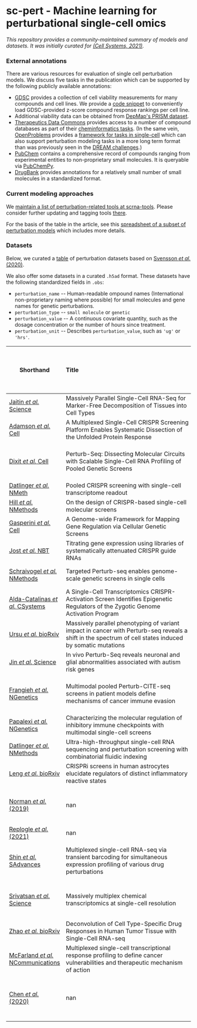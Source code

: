 # sc-pert - Machine learning for perturbational single-cell omics

*This repository provides a community-maintained summary of models and datasets. It was initially curated for [(Cell Systems, 2021)](https://doi.org/10.1016/j.cels.2021.05.016).*

### External annotations

There are various resources for evaluation of single cell perturbation models. We discuss five tasks in the publication which can be supported by the following publicly available annotations:

- [GDSC](https://www.cancerrxgene.org/downloads/bulk_download) provides a collection of cell viability measurements for many compounds and cell lines. We provide a [code snippet](https://github.com/theislab/sc-pert/blob/main/resources.py#L4) to conveniently load GDSC-provided z-score compound response rankings per cell line.
- Additional viability data can be obtained from [DepMap's PRISM dataset](https://depmap.org/portal/download/).
- [Therapeutics Data Commons](https://github.com/mims-harvard/TDC) provides access to a number of compound databases as part of their [cheminformatics tasks](https://tdcommons.ai/benchmark/overview/). (In the same vein, [OpenProblems](https://openproblems.bio/) provides a [framework for tasks in single-cell](https://github.com/openproblems-bio/openproblems/tree/main/openproblems/tasks) which can also support perturbation modeling tasks in a more long term format than was previously seen in the [DREAM challenges](https://dreamchallenges.org/dream-7-nci-dream-drug-sensitivity-and-drug-synergy-challenge/).)
- [PubChem](https://pubchem.ncbi.nlm.nih.gov/) contains a comprehensive record of compounds ranging from experimental entities to non-proprietary small molecules. It is queryable via [PubChemPy](https://github.com/mcs07/PubChemPy).
- [DrugBank](https://go.drugbank.com/releases/latest) provides annotations for a relatively small number of small molecules in a standardized format.

### Current modeling approaches

We [maintain a list of perturbation-related tools at scrna-tools](https://www.scrna-tools.org/tools?sort=name&cats=Perturbations). Please consider further updating and tagging tools [there](https://github.com/scRNA-tools/scRNA-tools).

For the basis of the table in the article, see this [spreadsheet of a subset of perturbation models](https://docs.google.com/spreadsheets/d/1nqNg0DW1-Om7WtvRS20q-6b28usVRv5czOcxgj83Sgg/) which includes more details.

### Datasets

Below, we curated a [table](https://raw.githubusercontent.com/theislab/sc-pert/main/data_table.csv) of perturbation datasets based on [Svensson *et al.* (2020)](https://doi.org/10.1093/database/baaa073).

We also offer some datasets in a curated `.h5ad` format. These datasets have the following standardized fields in `.obs`:
* `perturbation_name` -- Human-readable ompound names (International non-proprietary naming where possible) for small molecules and gene names for genetic perturbations.
* `perturbation_type` -- `small molecule` or `genetic`
* `perturbation_value` -- A continuous covariate quantity, such as the dosage concentration or the number of hours since treatment.
* `perturbation_unit` -- Describes `perturbation_value`, such as `'ug'` or `'hrs'`.


| Shorthand                                                                        | Title&nbsp;&nbsp;&nbsp;&nbsp;&nbsp;&nbsp;&nbsp;&nbsp;&nbsp;&nbsp;&nbsp;&nbsp;&nbsp;&nbsp;&nbsp;&nbsp;&nbsp;&nbsp;&nbsp;&nbsp;&nbsp;&nbsp;&nbsp;&nbsp;&nbsp;&nbsp;&nbsp;&nbsp;&nbsp;&nbsp;&nbsp;&nbsp;&nbsp;&nbsp;&nbsp;&nbsp;&nbsp;&nbsp;&nbsp;&nbsp;&nbsp;&nbsp;&nbsp;&nbsp;&nbsp;&nbsp;&nbsp;&nbsp;&nbsp;&nbsp;&nbsp;&nbsp;&nbsp;&nbsp;&nbsp;&nbsp;&nbsp;&nbsp;&nbsp;&nbsp;&nbsp;&nbsp;&nbsp;&nbsp;&nbsp;&nbsp;&nbsp;&nbsp;&nbsp;&nbsp;                                                                                                                                                   | .h5ad availability                                                                                                                                                                                                                                                                                         | Treatment       | # perturbations   | # cell types   | # doses   | # timepoints   | Reported cells total   | Organism     | Tissue               | Technique             | Data location   | Panel size   | Measurement   | Cell source                                           |   Disease | Contrasts             |   Developmental stage |   Number of reported cell types or clusters | Cell clustering   | Pseudotime   | RNA Velocity   | PCA   | tSNE   |   H5AD location | Isolation            | BC --> Cell ID _OR_ BC --> Cluster ID                              |   Number individuals |
|----------------------------------------------------------------------------------|---------------------------------------------------------------------------------------------------------------------------------------------------------|------------------------------------------------------------------------------------------------------------------------------------------------------------------------------------------------------------------------------------------------------------------------------------------------------------|-----------------|-------------------|----------------|-----------|----------------|------------------------|--------------|----------------------|-----------------------|-----------------|--------------|---------------|-------------------------------------------------------|-----------|-----------------------|-----------------------|---------------------------------------------|-------------------|--------------|----------------|-------|--------|-----------------|----------------------|--------------------------------------------------------------------|----------------------|
| [Jaitin *et al.* Science](https://doi.org/10.1126/science.1247651)               | Massively Parallel Single-Cell RNA-Seq for Marker-Free Decomposition of Tissues into Cell Types                                                         |                                                                                                                                                                                                                                                                                                            | genetic targets | 8-22              | 1              | -         | 1              | 4,468                  | Mouse        | Spleen               | MARS-seq              | GSE54006        | nan          | RNA-seq       | CD11c+ enriched splenocytes                           |       nan | nan                   |                   nan |                                           9 | Yes               | No           | nan            | No    | No     |             nan | Sorting (FACS)       | nan                                                                |                  nan |
| [Adamson *et al.* Cell](https://doi.org/10.1016/j.cell.2016.11.048)              | A Multiplexed Single-Cell CRISPR Screening Platform Enables Systematic Dissection of the Unfolded Protein Response                                      |                                                                                                                                                                                                                                                                                                            | genetic targets | 9-93 (sgRNA)      | 1              | -         | 1              | 86,000                 | Human        | Culture              | Perturb-seq           | GSE90546        | nan          | RNA-seq       | K562                                                  |       nan | nan                   |                   nan |                                         nan | nan               | nan          | nan            | nan   | Yes    |             nan | nan                  | nan                                                                |                  nan |
| [Dixit *et al.* Cell](https://doi.org/10.1016/j.cell.2016.11.038)                | Perturb-Seq: Dissecting Molecular Circuits with Scalable Single-Cell RNA Profiling of Pooled Genetic Screens                                            | [\[raw h5ad\]](https://ndownloader.figshare.com/files/34011689) [\[processed h5ad\]](https://ndownloader.figshare.com/files/34014608) [\[processing nb\]](https://nbviewer.ipython.org/github/theislab/sc-pert/blob/main/datasets/Dixit_2016.ipynb)                                                        | genetic targets | 10,24             | 1              | -         | 1-2            | 200,000                | Human, Mouse | Culture              | Perturb-seq           | GSE90063        | nan          | RNA-seq       | BMDCs, K562                                           |       nan | nan                   |                   nan |                                         nan | nan               | nan          | nan            | nan   | No     |             nan | Nanodroplet dilution | nan                                                                |                  nan |
| [Datlinger *et al.* NMeth](https://doi.org/10.1038/nmeth.4177)                   | Pooled CRISPR screening with single-cell transcriptome readout                                                                                          |                                                                                                                                                                                                                                                                                                            | genetic targets | 3-29              | 1-2            | -         | 1              | 5,905                  | Human, Mouse | Culture              | CROP-seq              | GSE92872        | nan          | RNA-seq       | HEK293T, 3T3, Jurkat                                  |       nan | nan                   |                   nan |                                         nan | nan               | nan          | nan            | nan   | No     |             nan | nan                  | nan                                                                |                  nan |
| [Hill *et al.* NMethods](https://doi.org/10.1038/nmeth.4604)                     | On the design of CRISPR-based single-cell molecular screens                                                                                             |                                                                                                                                                                                                                                                                                                            | genetic targets | 32                | 1              | -         | 1              | 5,879                  | Human        | Culture              | CROP-seq              | GSE108699       | nan          | RNA-seq       | MCF10a cells                                          |       nan | nan                   |                   nan |                                         nan | nan               | nan          | nan            | nan   | nan    |             nan | nan                  | https://github.com/shendurelab/single-cell-ko-screens#result-files |                  nan |
| [Gasperini *et al.* Cell](https://doi.org/10.1016/j.cell.2018.11.029)            | A Genome-wide Framework for Mapping Gene Regulation via Cellular Genetic Screens                                                                        |                                                                                                                                                                                                                                                                                                            | genetic targets | 1119, 5779        | 1              | -         | 1              | 207,324                | Human        | Culture              | CROP-seq              | GSE120861       | nan          | RNA-seq       | K562 Cells                                            |       nan | CRISPR Screen         |                   nan |                                         nan | nan               | nan          | nan            | nan   | nan    |             nan | nan                  | nan                                                                |                  nan |
| [Jost *et al.* NBT](https://doi.org/10.1038/s41587-019-0387-5)                   | Titrating gene expression using libraries of systematically attenuated CRISPR guide RNAs                                                                |                                                                                                                                                                                                                                                                                                            | genetic targets | 25                | 2              | -         | 1              | 19,587                 | Human        | Culture              | Perturb-seq           | GSE132080       | nan          | RNA-seq       | K562 cells                                            |       nan | 25 gene screen        |                   nan |                                         nan | nan               | nan          | nan            | nan   | nan    |             nan | nan                  | nan                                                                |                  nan |
| [Schraivogel *et al.* NMethods](https://doi.org/10.1038/s41592-020-0837-5)       | Targeted Perturb-seq enables genome-scale genetic screens in single cells                                                                               | [\[processing nb\]](https://nbviewer.ipython.org/github/theislab/sc-pert/blob/main/datasets/Schraivogel_2020.ipynb)                                                                                                                                                                                        | genetic targets | 1778 (enhancers)  | 1              | -         | 1              | 231,667                | Human, Mouse | Bone marrow, Culture | TAP-seq               | GSE135497       | 1,000        | RNA-seq       | nan                                                   |       nan | nan                   |                   nan |                                         nan | nan               | nan          | nan            | nan   | Yes    |             nan | nan                  | nan                                                                |                  nan |
| [Alda-Catalinas *et al.* CSystems](https://doi.org/10.1016/j.cels.2020.06.004)   | A Single-Cell Transcriptomics CRISPR-Activation Screen Identifies Epigenetic Regulators of the Zygotic Genome Activation Program                        |                                                                                                                                                                                                                                                                                                            | genetic targets | 230               | nan            | nan       | nan            | 203,894                | Mouse        | Culture              | Chromium              | nan             | nan          | RNA-seq       | mESCs                                                 |       nan | nan                   |                   nan |                                         nan | nan               | nan          | nan            | nan   | nan    |             nan | nan                  | nan                                                                |                  nan |
| [Ursu *et al.* bioRxiv](https://doi.org/10.1101/2020.11.16.383307)               | Massively parallel phenotyping of variant impact in cancer with Perturb-seq reveals a shift in the spectrum of cell states induced by somatic mutations |                                                                                                                                                                                                                                                                                                            | genetic targets | 200               | 1              | -         | 1              | 162,314                | Human        | Lung                 | Perturb-seq           | nan             | nan          | RNA-seq       | nan                                                   |       nan | nan                   |                   nan |                                         nan | nan               | nan          | nan            | nan   | nan    |             nan | nan                  | nan                                                                |                  nan |
| [Jin *et al.* Science](https://doi.org/10.1126/science.aaz6063)                  | In vivo Perturb-Seq reveals neuronal and glial abnormalities associated with autism risk genes                                                          |                                                                                                                                                                                                                                                                                                            | genetic targets | 35                | -              | -         | 1              | 46,770                 | Mouse        | Brain                | Perturb-seq           | nan             | nan          | RNA-seq       | nan                                                   |       nan | nan                   |                   nan |                                         nan | nan               | nan          | nan            | nan   | nan    |             nan | nan                  | nan                                                                |                  nan |
| [Frangieh *et al.* NGenetics](https://doi.org/10.1038/s41588-021-00779-1)        | Multimodal pooled Perturb-CITE-seq screens in patient models define mechanisms of cancer immune evasion                                                 | [\[raw h5ad\]](https://ndownloader.figshare.com/files/34012565) [\[processed h5ad\]](https://ndownloader.figshare.com/files/34013717) [\[processing nb\]](https://nbviewer.ipython.org/github/theislab/sc-pert/blob/main/datasets/Frangieh_2021.ipynb)                                                     | genetic targets | 248               | 1              | -         | 1              | 218,331                | Human        | Culture              | Perturb-CITE-seq      | SCP1064         | nan          | RNA-seq       | nan                                                   |       nan | nan                   |                   nan |                                         nan | nan               | nan          | nan            | nan   | nan    |             nan | nan                  | nan                                                                |                  nan |
| [Papalexi *et al.* NGenetics](https://doi.org/10.1038/s41588-021-00778-2)        | Characterizing the molecular regulation of inhibitory immune checkpoints with multimodal single-cell screens                                            |                                                                                                                                                                                                                                                                                                            | genetic targets | nan               | nan            | nan       | nan            | 28,295                 | Human        | Culture              | CITE-seq & ECCITE-seq | GSE153056       | nan          | RNA-seq       | nan                                                   |       nan | nan                   |                   nan |                                         nan | nan               | nan          | nan            | nan   | nan    |             nan | nan                  | nan                                                                |                  nan |
| [Datlinger *et al.* NMethods](https://doi.org/10.1038/s41592-021-01153-z)        | Ultra-high-throughput single-cell RNA sequencing and perturbation screening with combinatorial fluidic indexing                                         |                                                                                                                                                                                                                                                                                                            | genetic targets | nan               | nan            | nan       | nan            | nan                    | Human, Mouse | nan                  | scifi-RNA-seq         | nan             | nan          | nan           | nan                                                   |       nan | nan                   |                   nan |                                         nan | nan               | nan          | nan            | nan   | nan    |             nan | nan                  | nan                                                                |                  nan |
| [Leng *et al.* bioRxiv](https://doi.org/10.1101/2021.08.23.457400)               | CRISPRi screens in human astrocytes elucidate regulators of distinct inflammatory reactive states                                                       |                                                                                                                                                                                                                                                                                                            | genetic targets | 30                | nan            | nan       | nan            | nan                    | nan          | nan                  | nan                   | nan             | nan          | nan           | nan                                                   |       nan | nan                   |                   nan |                                         nan | nan               | nan          | nan            | nan   | nan    |             nan | nan                  | nan                                                                |                  nan |
| [Norman *et al.* (2019)](https://doi.org/10.1126/science.aax4438)                | nan                                                                                                                                                     | [\[raw h5ad\]](https://ndownloader.figshare.com/files/34002548) [\[processed h5ad\]](https://ndownloader.figshare.com/files/34027562) [\[processing nb\]](https://nbviewer.ipython.org/github/theislab/sc-pert/blob/main/datasets/Norman_2019.ipynb)                                                       | genetic targets | 278               | 1              | -         | 1              | nan                    | nan          | nan                  | CRISPRa               | nan             | nan          | RNA-seq       | induction of gene pair targets, single gene controls  |       nan | nan                   |                   nan |                                         nan | nan               | nan          | nan            | nan   | nan    |             nan | nan                  | nan                                                                |                  nan |
| [Replogle *et al.* (2021)](https://doi.org/10.1101/2021.12.16.473013v2)          | nan                                                                                                                                                     |                                                                                                                                                                                                                                                                                                            | genetic targets | >10000            | 2              | -         | -              | nan                    | nan          | nan                  | Perturb-seq           | nan             | nan          | RNA-seq       | nan                                                   |       nan | nan                   |                   nan |                                         nan | nan               | nan          | nan            | nan   | nan    |             nan | nan                  | nan                                                                |                  nan |
| [Shin *et al.* SAdvances](https://doi.org/10.1126/sciadv.aav2249)                | Multiplexed single-cell RNA-seq via transient barcoding for simultaneous expression profiling of various drug perturbations                             |                                                                                                                                                                                                                                                                                                            | small molecules | 45                | 2              | 1         | 1              | 3,091                  | Mouse, Human | Culture              | Drop-seq              | PRJNA493658     | nan          | RNA-seq       | HEK293T, NIIH3T3, A375, SW480, K562                   |       nan | 45 perturbations      |                   nan |                                         nan | nan               | nan          | nan            | nan   | nan    |             nan | nan                  | nan                                                                |                  nan |
| [Srivatsan *et al.* Science](https://doi.org/10.1126/science.aax6234)            | Massively multiplex chemical transcriptomics at single-cell resolution                                                                                  | [\[raw h5ad\]](https://ndownloader.figshare.com/files/33979517) [\[curation nb\]](https://nbviewer.ipython.org/github/theislab/sc-pert/blob/main/datasets/Srivatsan_2019_curation.ipynb) [\[processing nb\]](https://nbviewer.ipython.org/github/theislab/sc-pert/blob/main/datasets/Srivatsan_2019.ipynb) | small molecules | 188               | 3              | 4         | 2              | 650,000                | Human        | Culture              | sci-Plex              | GSE139944       | nan          | RNA-seq       | Cancer cell lines A549, K562, and MCF7                |       nan | 5,000 drug conditions |                   nan |                                           3 | Yes               | Yes          | No             | Yes   | No     |             nan | nan                  | nan                                                                |                  nan |
| [Zhao *et al.* bioRxiv](https://doi.org/10.1101/2020.04.22.056341)               | Deconvolution of Cell Type-Specific Drug Responses in Human Tumor Tissue with Single-Cell RNA-seq                                                       |                                                                                                                                                                                                                                                                                                            | small molecules | 2,6               | 6,1            | -         | -              | 48,404                 | Human        | Brain, Tumor         | SCRB-seq (microwell)  | GSE148842       | nan          | RNA-seq       | nan                                                   |       nan | nan                   |                   nan |                                         nan | nan               | nan          | nan            | nan   | nan    |             nan | nan                  | nan                                                                |                    6 |
| [McFarland *et al.* NCommunications](https://doi.org/10.1038/s41467-020-17440-w) | Multiplexed single-cell transcriptional response profiling to define cancer vulnerabilities and therapeutic mechanism of action                         | [\[curation nb\]](https://nbviewer.ipython.org/github/theislab/sc-pert/blob/main/datasets/McFarland_2020_curation.ipynb) [\[processing nb\]](https://nbviewer.ipython.org/github/theislab/sc-pert/blob/main/datasets/McFarland_2020.ipynb)                                                                 | small molecules | 1-13              | 24-99          | 1         | 1-5            | nan                    | Human        | Culture              | MIX-seq               | nan             | nan          | RNA-seq       | nan                                                   |       nan | nan                   |                   nan |                                         nan | nan               | nan          | nan            | nan   | nan    |             nan | nan                  | nan                                                                |                  nan |
| [Chen *et al.* (2020)](https://doi.org/10.1038/s41592-019-0689-z)                | nan                                                                                                                                                     |                                                                                                                                                                                                                                                                                                            | small molecules | 300               | 1              | 1         | 1              | nan                    | nan          | nan                  | CyTOF                 | nan             | nan          | protein       | breast  cancer  cells  undergoing  TGF-β-induced  EMT |       nan | nan                   |                   nan |                                         nan | nan               | nan          | nan            | nan   | nan    |             nan | nan                  | nan                                                                |                  nan |